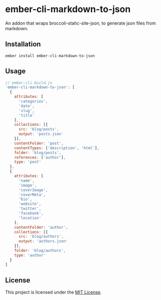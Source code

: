 ember-cli-markdown-to-json
==============================================================================

An addon that wraps broccoli-static-site-json, to generate json files from markdown.

Installation
------------------------------------------------------------------------------

```
ember install ember-cli-markdown-to-json
```


Usage
------------------------------------------------------------------------------

```javascript
// ember-cli-build.js
'ember-cli-markdown-to-json': [
  {
    attributes: [
      'categories',
      'date',
      'slug',
      'title'
    ],
    collections: [{
      src: 'blog/posts',
      output: 'posts.json'
    }],
    contentFolder: 'post',
    contentTypes: ['description', 'html'],
    folder: 'blog/posts',
    references: ['author'],
    type: 'post'
  },
  { 
    attributes: [
      'name',
      'image',
      'coverImage',
      'coverMeta',
      'bio',
      'website',
      'twitter',
      'facebook',
      'location'
    ],
    contentFolder: 'author',
    collections: [{ 
      src: 'blog/authors',
      output: 'authors.json' 
    }],
    folder: 'blog/authors',
    type: 'author'
  }
]
```

License
------------------------------------------------------------------------------

This project is licensed under the [MIT License](LICENSE.md).
